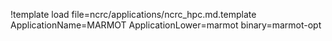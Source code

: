 !template load file=ncrc/applications/ncrc_hpc.md.template ApplicationName=MARMOT ApplicationLower=marmot binary=marmot-opt
